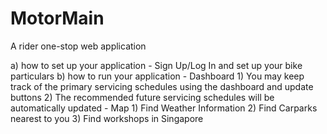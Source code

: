 # MotorMain
A rider one-stop web application

a) how to set up your application
    - Sign Up/Log In and set up your bike particulars
b) how to run your application
    - Dashboard
        1) You may keep track of the primary servicing schedules using the dashboard and update buttons
        2) The recommended future servicing schedules will be automatically updated
    - Map
        1) Find Weather Information
        2) Find Carparks nearest to you
        3) Find workshops in Singapore
